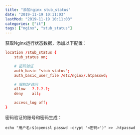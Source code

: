 ```yaml
---
title: "添加nginx stub_status"
date: "2019-11-19 10:11:03"
lastMod: "2019-11-19 10:11:03"
categories: ["it"]
tags: ["nginx", "stub_status"]
---
```


获取Nginx运行状态数据，添加以下配置：

```conf
location /stub_status {
	stub_status on;

	# 密码验证
	auth_basic "stub status";
	auth_basic_user_file /etc/nginx/.htpasswd;

	# 限制IP访问
	allow	?.?.?.?;
	deny	all;

	access_log off;
}
```

密码验证的账号和密码生成：

```shell
echo "用户名:$(openssl passwd -crypt '<密码>')" >> .htpasswd
```

